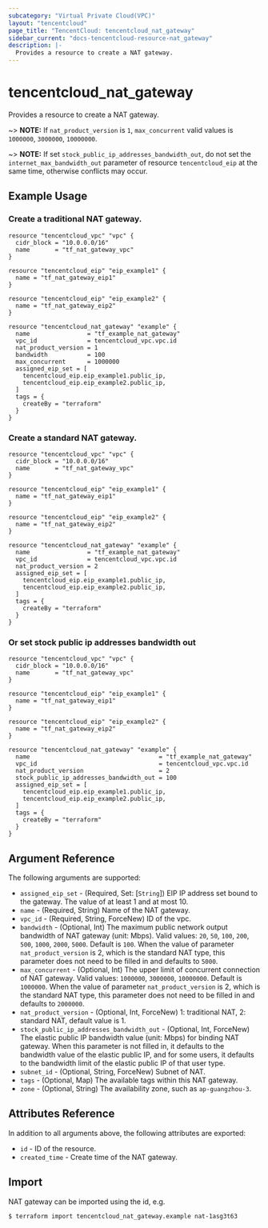 ```yaml
---
subcategory: "Virtual Private Cloud(VPC)"
layout: "tencentcloud"
page_title: "TencentCloud: tencentcloud_nat_gateway"
sidebar_current: "docs-tencentcloud-resource-nat_gateway"
description: |-
  Provides a resource to create a NAT gateway.
---
```


# tencentcloud_nat_gateway

Provides a resource to create a NAT gateway.

~> **NOTE:** If `nat_product_version` is `1`, `max_concurrent` valid values is `1000000`, `3000000`, `10000000`.

~> **NOTE:** If set `stock_public_ip_addresses_bandwidth_out`, do not set the `internet_max_bandwidth_out` parameter of resource `tencentcloud_eip` at the same time, otherwise conflicts may occur.

## Example Usage

### Create a traditional NAT gateway.

```hcl
resource "tencentcloud_vpc" "vpc" {
  cidr_block = "10.0.0.0/16"
  name       = "tf_nat_gateway_vpc"
}

resource "tencentcloud_eip" "eip_example1" {
  name = "tf_nat_gateway_eip1"
}

resource "tencentcloud_eip" "eip_example2" {
  name = "tf_nat_gateway_eip2"
}

resource "tencentcloud_nat_gateway" "example" {
  name                = "tf_example_nat_gateway"
  vpc_id              = tencentcloud_vpc.vpc.id
  nat_product_version = 1
  bandwidth           = 100
  max_concurrent      = 1000000
  assigned_eip_set = [
    tencentcloud_eip.eip_example1.public_ip,
    tencentcloud_eip.eip_example2.public_ip,
  ]
  tags = {
    createBy = "terraform"
  }
}
```

### Create a standard NAT gateway.

```hcl
resource "tencentcloud_vpc" "vpc" {
  cidr_block = "10.0.0.0/16"
  name       = "tf_nat_gateway_vpc"
}

resource "tencentcloud_eip" "eip_example1" {
  name = "tf_nat_gateway_eip1"
}

resource "tencentcloud_eip" "eip_example2" {
  name = "tf_nat_gateway_eip2"
}

resource "tencentcloud_nat_gateway" "example" {
  name                = "tf_example_nat_gateway"
  vpc_id              = tencentcloud_vpc.vpc.id
  nat_product_version = 2
  assigned_eip_set = [
    tencentcloud_eip.eip_example1.public_ip,
    tencentcloud_eip.eip_example2.public_ip,
  ]
  tags = {
    createBy = "terraform"
  }
}
```

### Or set stock public ip addresses bandwidth out

```hcl
resource "tencentcloud_vpc" "vpc" {
  cidr_block = "10.0.0.0/16"
  name       = "tf_nat_gateway_vpc"
}

resource "tencentcloud_eip" "eip_example1" {
  name = "tf_nat_gateway_eip1"
}

resource "tencentcloud_eip" "eip_example2" {
  name = "tf_nat_gateway_eip2"
}

resource "tencentcloud_nat_gateway" "example" {
  name                                    = "tf_example_nat_gateway"
  vpc_id                                  = tencentcloud_vpc.vpc.id
  nat_product_version                     = 2
  stock_public_ip_addresses_bandwidth_out = 100
  assigned_eip_set = [
    tencentcloud_eip.eip_example1.public_ip,
    tencentcloud_eip.eip_example2.public_ip,
  ]
  tags = {
    createBy = "terraform"
  }
}
```

## Argument Reference

The following arguments are supported:

* `assigned_eip_set` - (Required, Set: [`String`]) EIP IP address set bound to the gateway. The value of at least 1 and at most 10.
* `name` - (Required, String) Name of the NAT gateway.
* `vpc_id` - (Required, String, ForceNew) ID of the vpc.
* `bandwidth` - (Optional, Int) The maximum public network output bandwidth of NAT gateway (unit: Mbps). Valid values: `20`, `50`, `100`, `200`, `500`, `1000`, `2000`, `5000`. Default is `100`. When the value of parameter `nat_product_version` is 2, which is the standard NAT type, this parameter does not need to be filled in and defaults to `5000`.
* `max_concurrent` - (Optional, Int) The upper limit of concurrent connection of NAT gateway. Valid values: `1000000`, `3000000`, `10000000`. Default is `1000000`. When the value of parameter `nat_product_version` is 2, which is the standard NAT type, this parameter does not need to be filled in and defaults to `2000000`.
* `nat_product_version` - (Optional, Int, ForceNew) 1: traditional NAT, 2: standard NAT, default value is 1.
* `stock_public_ip_addresses_bandwidth_out` - (Optional, Int, ForceNew) The elastic public IP bandwidth value (unit: Mbps) for binding NAT gateway. When this parameter is not filled in, it defaults to the bandwidth value of the elastic public IP, and for some users, it defaults to the bandwidth limit of the elastic public IP of that user type.
* `subnet_id` - (Optional, String, ForceNew) Subnet of NAT.
* `tags` - (Optional, Map) The available tags within this NAT gateway.
* `zone` - (Optional, String) The availability zone, such as `ap-guangzhou-3`.

## Attributes Reference

In addition to all arguments above, the following attributes are exported:

* `id` - ID of the resource.
* `created_time` - Create time of the NAT gateway.


## Import

NAT gateway can be imported using the id, e.g.

```
$ terraform import tencentcloud_nat_gateway.example nat-1asg3t63
```

